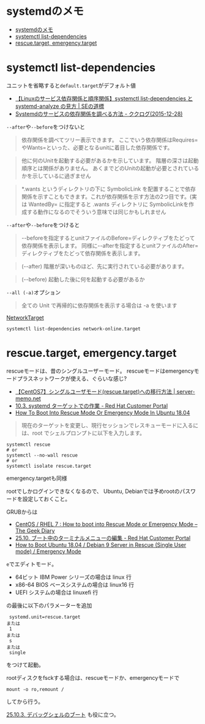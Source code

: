 # systemdのメモ

- [systemdのメモ](#systemdのメモ)
- [systemctl list-dependencies](#systemctl-list-dependencies)
- [rescue.target, emergency.target](#rescuetarget-emergencytarget)

# systemctl list-dependencies

ユニットを省略すると`default.target`がデフォルト値

- [【Linuxのサービス依存関係と順序関係】systemctl list-dependencies と systemd-analyze の見方 | SEの道標](https://milestone-of-se.nesuke.com/sv-basic/linux-basic/systemctl-list-dependencies/)
- [Systemdのサービスの依存関係を調べる方法 - ククログ(2015-12-28)](https://www.clear-code.com/blog/2015/12/28.html)

`--after`や`--before`をつけないと

> 依存関係を調べてツリー表示できます。 ここでいう依存関係はRequires=やWants=といった、必要となるunitに着目した依存関係です。

> 他に何のUnitを起動する必要があるかを示しています。
> 階層の深さは起動順序とは関係がありません。
> あくまでどのUnitの起動が必要とされているかを示しているに過ぎません

> *.wants というディレクトリの下に SymbolicLink を配置することで依存関係を示すこともできます。これが依存関係を示す方法の2つ目です。(実は WantedBy= に指定すると .wants ディレクトリに SymbolicLinkを作成する動作になるのでそういう意味では同じかもしれません

`--after`や`--before`をつけると

> --beforeを指定するとunitファイルのBefore=ディレクティブをたどって依存関係を表示します。 同様に--afterを指定するとunitファイルのAfter=ディレクティブをたどって依存関係を表示します。

>  (--after) 階層が深いものほど、先に実行されている必要があります。

> (--before) 起動した後に何を起動する必要があるか

`--all (-a)`オプション

> 全ての Unit で再帰的に依存関係を表示する場合は -a を使います


[NetworkTarget](https://www.freedesktop.org/wiki/Software/systemd/NetworkTarget/)
```
systemctl list-dependencies network-online.target
```

# rescue.target, emergency.target

rescueモードは、昔のシングルユーザーモード。
rescueモードはemergencyモードプラスネットワークが使える、ぐらいな感じ?

- [【CentOS7】シングルユーザモード(rescue.target)への移行方法 | server-memo.net](https://www.server-memo.net/tips/server-operation/single-user.html)
- [10.3. systemd ターゲットでの作業 - Red Hat Customer Portal](https://access.redhat.com/documentation/ja-jp/red_hat_enterprise_linux/7/html/system_administrators_guide/sect-managing_services_with_systemd-targets)
- [How To Boot Into Rescue Mode Or Emergency Mode In Ubuntu 18.04](https://www.ostechnix.com/how-to-boot-into-rescue-mode-or-emergency-mode-in-ubuntu-18-04/)

> 現在のターゲットを変更し、現行セッションでレスキューモードに入るには、root でシェルプロンプトに以下を入力します。
```
systemctl rescue
# or
systemctl --no-wall rescue
# or
systemctl isolate rescue.target
```
emergency.targetも同様

rootでしかログインできなくなるので、
Ubuntu, Debianでは予めrootのパスワードを設定しておくこと。


GRUBからは

- [CentOS / RHEL 7 : How to boot into Rescue Mode or Emergency Mode – The Geek Diary](https://www.thegeekdiary.com/centos-rhel-7-how-to-boot-into-rescue-mode-or-emergency-mode/)
- [25.10. ブート中のターミナルメニューの編集 - Red Hat Customer Portal](https://access.redhat.com/documentation/ja-jp/red_hat_enterprise_linux/7/html/system_administrators_guide/sec-terminal_menu_editing_during_boot)
- [How to Boot Ubuntu 18.04 / Debian 9 Server in Rescue (Single User mode) / Emergency Mode](https://www.linuxtechi.com/boot-ubuntu-18-04-debian-9-rescue-emergency-mode/)

`e`でエディトモード。

* 64ビット IBM Power シリーズの場合は linux 行
* x86-64 BIOS ベースシステムの場合は linux16 行
* UEFI システムの場合は linuxefi 行

の最後に以下のパラメーターを追加

```
 systemd.unit=rescue.target
または
 1
または
 s
または
 single
```
をつけて起動。


rootディスクをfsckする場合は、rescueモードか、emergencyモードで
```
mount -o ro,remount /
```
してから行う。


[25.10.3. デバッグシェルのブート](https://access.redhat.com/documentation/ja-jp/red_hat_enterprise_linux/7/html/system_administrators_guide/sec-terminal_menu_editing_during_boot#sec-Booting_to_the_Debug_Shell)
も役に立つ。


